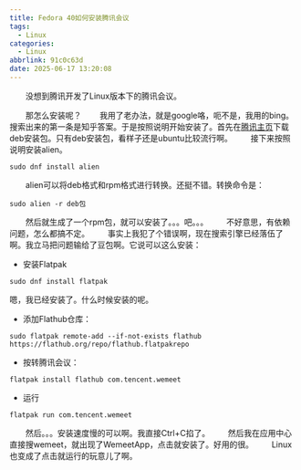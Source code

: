 ```yaml
---
title: Fedora 40如何安装腾讯会议
tags:
  - Linux
categories:
  - Linux
abbrlink: 91c0c63d
date: 2025-06-17 13:20:08
---
```

&emsp;&emsp;没想到腾讯开发了Linux版本下的腾讯会议。
<!--less-->
&emsp;&emsp;那怎么安装呢？
&emsp;&emsp;我用了老办法，就是google咯，呃不是，我用的bing。搜索出来的第一条是知乎答案。于是按照说明开始安装了。首先在[腾讯主页](https://meeting.tencent.com/download)下载deb安装包。只有deb安装包，看样子还是ubuntu比较流行啊。
&emsp;&emsp;接下来按照说明安装alien。
```
sudo dnf install alien
```
&emsp;&emsp;alien可以将deb格式和rpm格式进行转换。还挺不错。转换命令是：
```
sudo alien -r deb包
```
&emsp;&emsp;然后就生成了一个rpm包，就可以安装了。。。吧。。。
&emsp;&emsp;不好意思，有依赖问题，怎么都搞不定。
&emsp;&emsp;事实上我犯了个错误啊，现在搜索引擎已经落伍了啊。我立马把问题输给了豆包啊。它说可以这么安装：
 * 安装Flatpak
```
sudo dnf install flatpak
```
嗯，我已经安装了。什么时候安装的呢。
 * 添加Flathub仓库：
```
sudo flatpak remote-add --if-not-exists flathub https://flathub.org/repo/flathub.flatpakrepo
```
 * 按转腾讯会议：
```
flatpak install flathub com.tencent.wemeet
```
 * 运行
```
flatpak run com.tencent.wemeet
```

&emsp;&emsp;然后。。。安装速度慢的可以啊。我直接Ctrl+C掐了。
&emsp;&emsp;然后我在应用中心直接搜wemeet，就出现了WemeetApp，点击就安装了。好用的很。
&emsp;&emsp;Linux也变成了点击就运行的玩意儿了啊。
